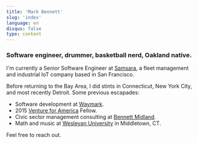 ```yaml
---
title: 'Mark Bennett'
slug: 'index'
language: en
disqus: false
type: content
---
```


### Software engineer, drummer, basketball nerd, Oakland native.

I'm currently a Senior Software Engineer at [Samsara](https://samsara.com), a fleet management and industrial IoT company based in San Francisco.

Before returning to the Bay Area, I did stints in Connecticut, New York City, and most recently Detroit. Some previous escapades:

- Software development at [Waymark](https://waymark.com).
- 2015 [Venture for America](https://ventureforamerica.org) Fellow.
- Civic sector management consulting at [Bennett Midland](https://bennettmidland.com).
- Math and music at [Wesleyan University](https://wesleyan.edu) in Middletown, CT.

Feel free to reach out.